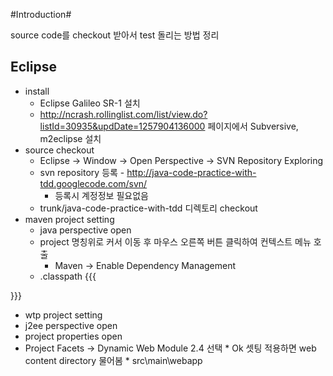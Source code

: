 #Introduction#

source code를 checkout 받아서 test 돌리는 방법 정리

## Eclipse ##

* install
    * Eclipse Galileo SR-1 설치
    * http://ncrash.rollinglist.com/list/view.do?listId=30935&updDate=1257904136000 페이지에서 Subversive, m2eclipse 설치
* source checkout
    * Eclipse -> Window -> Open Perspective -> SVN Repository Exploring
    * svn repository 등록 - http://java-code-practice-with-tdd.googlecode.com/svn/
        * 등록시 계정정보 필요없음
    * trunk/java-code-practice-with-tdd 디렉토리 checkout
* maven project setting
    * java perspective open
    * project 명칭위로 커서 이동 후 마우스 오른쪽 버튼 클릭하여 컨텍스트 메뉴 호출
        * Maven -> Enable Dependency Management
    * .classpath
   {{{
	<classpathentry kind="con" path="org.maven.ide.eclipse.MAVEN2_CLASSPATH_CONTAINER">
		<attributes>
			<attribute name="org.eclipse.jst.component.dependency" value="/WEB-INF/lib"/>
		</attributes>
	</classpathentry>
}}}

 * wtp project setting
  * j2ee perspective open
  * project properties open
   * Project Facets -> Dynamic Web Module 2.4 선택
    * Ok 셋팅 적용하면 web content directory 물어봄
    * src\main\webapp